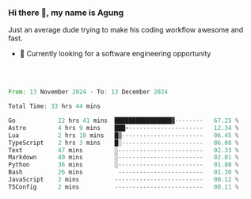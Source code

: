 ### Hi there 👋, my name is Agung
Just an average dude trying to make his coding workflow awesome and fast.

<!--
**agungfir98/agungfir98** is a ✨ _special_ ✨ repository because its `README.md` (this file) appears on your GitHub profile.
-->

- 🔭 Currently looking for a software engineering opportunity
<br/>
<br/>
<!--START_SECTION:waka-->

```rust
From: 13 November 2024 - To: 13 December 2024

Total Time: 33 hrs 44 mins

Go            22 hrs 41 mins  ████████████████▓--------   67.25 %
Astro         4 hrs 9 mins    ███>---------------------   12.34 %
Lua           2 hrs 10 mins   █▒-----------------------   06.45 %
TypeScript    2 hrs 3 mins    █░-----------------------   06.08 %
Text          47 mins         ░------------------------   02.33 %
Markdown      40 mins         ░------------------------   02.01 %
Python        36 mins         ░------------------------   01.80 %
Bash          26 mins          ------------------------   01.30 %
JavaScript    2 mins          -------------------------   00.12 %
TSConfig      2 mins          -------------------------   00.11 %
```

<!--END_SECTION:waka-->

